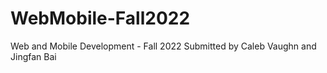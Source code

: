 # WebMobile-Fall2022
 Web and Mobile Development - Fall 2022
 Submitted by Caleb Vaughn and Jingfan Bai

 

